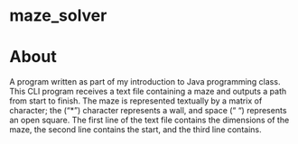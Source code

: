 # maze_solver
<H1>About</H1>
<body>
A program written as part of my introduction to Java programming class. This CLI program receives a text file containing a maze and outputs a path from start to finish. The maze is represented textually by a matrix of character; the (“*”) character represents a wall, and space (“ “) represents an open square. The first line of the text file contains the dimensions of the maze, the second line contains the start, and the third line contains. 
</body>
